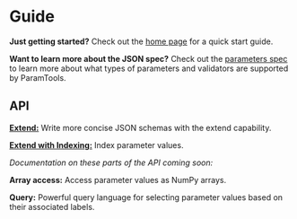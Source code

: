 # Guide

**Just getting started?**
Check out the [home page](/) for a quick start guide.

**Want to learn more about the JSON spec?**
Check out the [parameters spec](/parameters/) to learn more about what types of parameters and validators are supported by ParamTools.

API
----------


[**Extend:**](/api/extend/) Write more concise JSON schemas with the extend capability.

[**Extend with Indexing:**](/api/index/) Index parameter values.

*Documentation on these parts of the API coming soon:*

**Array access:** Access parameter values as NumPy arrays.

**Query:** Powerful query language for selecting parameter values based on their associated labels.
